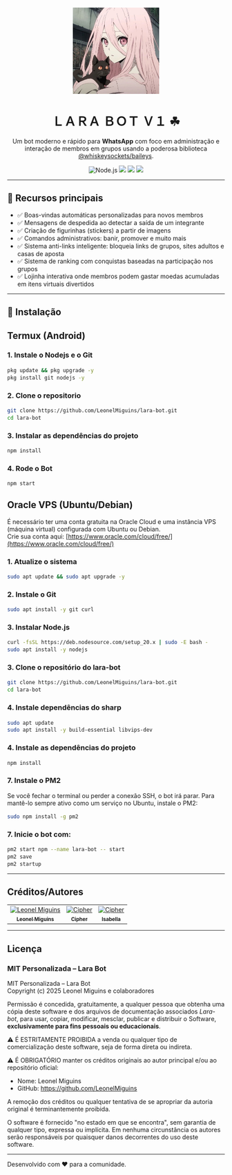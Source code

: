 

<p align="center">
  <img src="./icons/ICON.jpg" alt="Lara Bot" width="200"/>
</p>

<h1 align="center">ＬＡＲＡ ＢＯＴ Ｖ１ ☘︎</h1>

<p align="center">
  Um bot moderno e rápido para <strong>WhatsApp</strong> com foco em administração e interação de membros em grupos usando a poderosa biblioteca <a href="https://github.com/WhiskeySockets/Baileys">@whiskeysockets/baileys</a>.<br>
</p>

<p align="center">
  <img src="https://img.shields.io/badge/node-20.x-green" alt="Node.js">
  <img src="https://img.shields.io/badge/platform-WhatsApp-green">
  <img src="https://img.shields.io/badge/PM2-integrated-blue">
  <img src="https://img.shields.io/badge/status-active-brightgreen">
</p>


---

## 🚀 Recursos principais

- ✅ Boas-vindas automáticas personalizadas para novos membros
- ✅ Mensagens de despedida ao detectar a saída de um integrante
- ✅ Criação de figurinhas (stickers) a partir de imagens
- ✅ Comandos administrativos: banir, promover e muito mais
- ✅ Sistema anti-links inteligente: bloqueia links de grupos, sites adultos e casas de aposta
- ✅ Sistema de ranking com conquistas baseadas na participação nos grupos
- ✅ Lojinha interativa onde membros podem gastar moedas acumuladas em itens virtuais divertidos

---

## 🚀 Instalação

## Termux (Android)

### 1. Instale o Nodejs e o Git

```bash
pkg update && pkg upgrade -y
pkg install git nodejs -y
```
### 2. Clone o repositorio

```bash
git clone https://github.com/LeonelMiguins/lara-bot.git
cd lara-bot
```

### 3. Instalar as dependências do projeto

```bash
npm install
```
### 4. Rode o Bot

```bash
npm start
```

## Oracle VPS (Ubuntu/Debian)
É necessário ter uma conta gratuita na Oracle Cloud e uma instância VPS (máquina virtual) configurada com Ubuntu ou Debian.  
Crie sua conta aqui: [https://www.oracle.com/cloud/free/](https://www.oracle.com/cloud/free/)


### 1. Atualize o sistema

```bash
sudo apt update && sudo apt upgrade -y
```

### 2. Instale o Git

```bash
sudo apt install -y git curl
```

### 3. Instalar Node.js 

```bash
curl -fsSL https://deb.nodesource.com/setup_20.x | sudo -E bash -
sudo apt install -y nodejs
```

### 3. Clone o repositório do lara-bot

```bash
git clone https://github.com/LeonelMiguins/lara-bot.git
cd lara-bot
```
### 4. Instale dependências do sharp

```bash
sudo apt update
sudo apt install -y build-essential libvips-dev
```

### 4. Instale as dependências do projeto

```bash
npm install
```
### 7. Instale o PM2

Se você fechar o terminal ou perder a conexão SSH, o bot irá parar. Para mantê-lo sempre ativo como um serviço no Ubuntu, instale o PM2:

```bash
sudo npm install -g pm2
```

### 7. Inicie o bot com:

```bash
pm2 start npm --name lara-bot -- start
pm2 save
pm2 startup
```

---


## Créditos/Autores

<table>
  <tr>
    <td align="center">
      <a href="https://github.com/LeonelMiguins">
        <img src="https://github.com/LeonelMiguins.png" width="50px;" alt="Leonel Miguins"/>
        <br />
        <sub><b>Leonel Miguins</b></sub>
      </a>
    </td>
    <td align="center">
      <a href="https://github.com/suspirinho7">
        <img src="https://github.com/suspirinho7.png" width="50px;" alt="Cipher"/>
        <br />
        <sub><b>Cipher</b></sub>
      </a>
    </td>
        <td align="center">
      <a href="https://github.com/IsaStwart">
        <img src="https://github.com/IsaStwart.png" width="50px;" alt="Cipher"/>
        <br />
        <sub><b>Isabella</b></sub>
      </a>
    </td>
  </tr>
</table>

---

## Licença

### MIT Personalizada – Lara Bot

MIT Personalizada – Lara Bot  
Copyright (c) 2025 Leonel Miguins e colaboradores

Permissão é concedida, gratuitamente, a qualquer pessoa que obtenha uma cópia deste software e dos arquivos de documentação associados *Lara-bot*, para usar, copiar, modificar, mesclar, publicar e distribuir o Software, **exclusivamente para fins pessoais ou educacionais**.

⚠️ É ESTRITAMENTE PROIBIDA a venda ou qualquer tipo de comercialização deste software, seja de forma direta ou indireta.

⚠️ É OBRIGATÓRIO manter os créditos originais ao autor principal e/ou ao repositório oficial:

- Nome: Leonel Miguins  
- GitHub: https://github.com/LeonelMiguins  

A remoção dos créditos ou qualquer tentativa de se apropriar da autoria original é terminantemente proibida.

O software é fornecido "no estado em que se encontra", sem garantia de qualquer tipo, expressa ou implícita. Em nenhuma circunstância os autores serão responsáveis por quaisquer danos decorrentes do uso deste software.

---

Desenvolvido com ❤️ para a comunidade.
